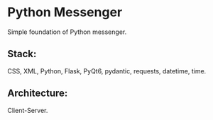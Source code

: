 # Python Messenger
Simple foundation of Python messenger.

## Stack: 
CSS, XML, Python, Flask, PyQt6, pydantic, requests, datetime, time.

## Architecture: 
Client-Server.
